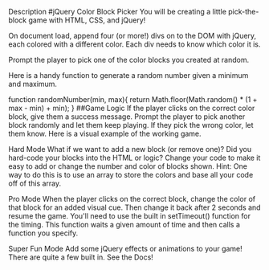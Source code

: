 Description
#jQuery Color Block Picker
You will be creating a little pick-the-block game with HTML, CSS, and jQuery!

On document load, append four (or more!) divs on to the DOM with jQuery, each colored with a different color. Each div needs to know which color it is.

Prompt the player to pick one of the color blocks you created at random.

Here is a handy function to generate a random number given a minimum and maximum.

function randomNumber(min, max){
    return Math.floor(Math.random() * (1 + max - min) + min);
}
##Game Logic
If the player clicks on the correct color block, give them a success message.
Prompt the player to pick another block randomly and let them keep playing.
If they pick the wrong color, let them know.
Here is a visual example of the working game.

Hard Mode
What if we want to add a new block (or remove one)? Did you hard-code your blocks into the HTML or logic? Change your code to make it easy to add or change the number and color of blocks shown. Hint: One way to do this is to use an array to store the colors and base all your code off of this array.

Pro Mode
When the player clicks on the correct block, change the color of that block for an added visual cue. Then change it back after 2 seconds and resume the game. You'll need to use the built in setTimeout() function for the timing. This function waits a given amount of time and then calls a function you specify.

Super Fun Mode
Add some jQuery effects or animations to your game! There are quite a few built in. See the Docs!
